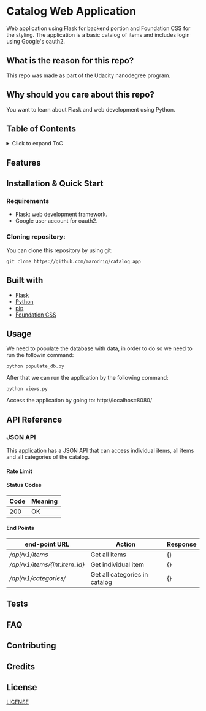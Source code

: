 # Catalog Web Application

Web application using Flask for backend portion and Foundation CSS for the styling.
The application is a basic catalog of items and includes login using Google's oauth2.

## What is the reason for this repo?

This repo was made as part of the Udacity nanodegree program. 

## Why should you care about this repo?

You want to learn about Flask and web development using Python.

## Table of Contents
<details>
  <summary>
    Click to expand ToC
  </summary>
  
  1. [Features](#features)
  2. [Installation](#installation--quick-start)
  3. [Built with](#built-with)
  4. [Usage](#usage)
  5. [API reference](#api-reference)
  6. [Tests](#tests)
  7. [FAQ](#faq)
  8. [Contributing](#contributing)
  9. [Credits](#credits)
  10. [Lincense](#license)
  </details>
  
## Features

## Installation & Quick Start

### Requirements

- Flask: web development framework.
- Google user account for oauth2.

### Cloning repository:

You can clone this repository by using git:

```console
git clone https://github.com/marodrig/catalog_app
```

## Built with

- [Flask](http://flask.pocoo.org/)
- [Python](https://www.python.org/)
- [pip](https://pypi.org/project/pip/)
- [Foundation CSS](https://foundation.zurb.com/)

## Usage

We need to populate the database with data, in order to do so we need to run the followin command:

```shell
python populate_db.py
```

After that we can run the application by the following command:

```shell
python views.py
```

Access the application by going to:
http://localhost:8080/

## API Reference

### JSON API

This application has a JSON API that can access individual items, all items and all categories of the catalog.

#### Rate Limit

#### Status Codes

| Code  | Meaning  |
|-------|----------|
|  200  | OK       |

#### End Points

| end-point URL |      Action  |  Response |
|---------------|--------------|-----------|
| _/api/v1/items_ | Get all items| {}        |
| _/api/v1/items/{int:item_id}_ | Get individual item | {} |
| _/api/v1/categories/_ | Get all categories in catalog | {} |


## Tests

## FAQ

## Contributing

## Credits

## License

[LICENSE](LICENSE)
